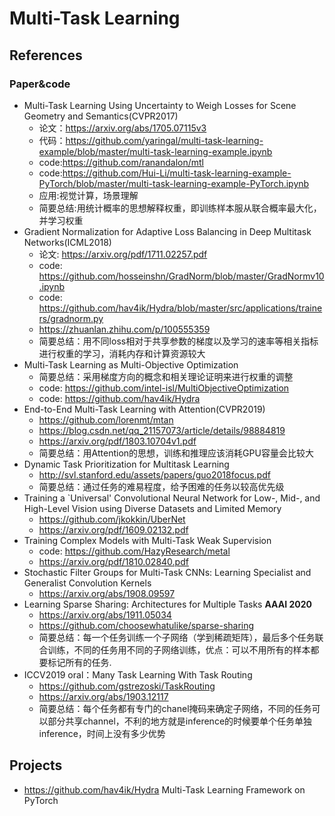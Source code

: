 # Multi-Task Learning

## References

### Paper&code
- Multi-Task Learning Using Uncertainty to Weigh Losses for Scene Geometry and Semantics(CVPR2017)
  - 论文：https://arxiv.org/abs/1705.07115v3
  - 代码：https://github.com/yaringal/multi-task-learning-example/blob/master/multi-task-learning-example.ipynb 
  - code:https://github.com/ranandalon/mtl
  - code:https://github.com/Hui-Li/multi-task-learning-example-PyTorch/blob/master/multi-task-learning-example-PyTorch.ipynb
  - 应用:视觉计算，场景理解
  - 简要总结:用统计概率的思想解释权重，即训练样本服从联合概率最大化，并学习权重
- Gradient Normalization for Adaptive Loss Balancing in Deep Multitask Networks(ICML2018)
  - 论文: https://arxiv.org/pdf/1711.02257.pdf
  - code: https://github.com/hosseinshn/GradNorm/blob/master/GradNormv10.ipynb
  - code: https://github.com/hav4ik/Hydra/blob/master/src/applications/trainers/gradnorm.py
  - https://zhuanlan.zhihu.com/p/100555359
  - 简要总结：用不同loss相对于共享参数的梯度以及学习的速率等相关指标进行权重的学习，消耗内存和计算资源较大
- Multi-Task Learning as Multi-Objective Optimization
  - 简要总结：采用梯度方向的概念和相关理论证明来进行权重的调整
  - code: https://github.com/intel-isl/MultiObjectiveOptimization
  - code: https://github.com/hav4ik/Hydra
- End-to-End Multi-Task Learning with Attention(CVPR2019)
  - https://github.com/lorenmt/mtan
  - https://blog.csdn.net/qq_21157073/article/details/98884819
  - https://arxiv.org/pdf/1803.10704v1.pdf
  - 简要总结：用Attention的思想，训练和推理应该消耗GPU容量会比较大
- Dynamic Task Prioritization for Multitask Learning
  - http://svl.stanford.edu/assets/papers/guo2018focus.pdf
  - 简要总结：通过任务的难易程度，给予困难的任务以较高优先级
- Training a `Universal' Convolutional Neural Network for Low-, Mid-, and High-Level Vision using Diverse Datasets and Limited Memory
  - https://github.com/jkokkin/UberNet
  - https://arxiv.org/pdf/1609.02132.pdf 
- Training Complex Models with Multi-Task Weak Supervision
  - code: https://github.com/HazyResearch/metal 
  - https://arxiv.org/pdf/1810.02840.pdf
- Stochastic Filter Groups for Multi-Task CNNs: Learning Specialist and Generalist Convolution Kernels
  -  https://arxiv.org/abs/1908.09597
- Learning Sparse Sharing: Architectures for Multiple Tasks **AAAI 2020**
  - https://arxiv.org/abs/1911.05034
  - https://github.com/choosewhatulike/sparse-sharing
  - 简要总结：每一个任务训练一个子网络（学到稀疏矩阵），最后多个任务联合训练，不同的任务用不同的子网络训练，优点：可以不用所有的样本都要标记所有的任务.
- ICCV2019 oral：Many Task Learning With Task Routing
  - https://github.com/gstrezoski/TaskRouting
  - https://arxiv.org/abs/1903.12117
  - 简要总结：每个任务都有专门的chanel掩码来确定子网络，不同的任务可以部分共享channel，不利的地方就是inference的时候要单个任务单独inference，时间上没有多少优势  
## Projects
- https://github.com/hav4ik/Hydra  Multi-Task Learning Framework on PyTorch